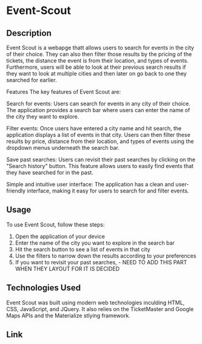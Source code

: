 # Event-Scout

## Description
Event Scout is a webapge thatt allows users to search for events in the city of their choice. They can also then filter those results by the pricing of the tickets, the distance the event is from their location, and types of events. Furthermore, users will be able to look at their previous search results if they want to look at multiple cities and then later on go back to one they searched for earlier.

Features
The key features of Event Scout are:

Search for events: Users can search for events in any city of their choice. The application provides a search bar where users can enter the name of the city they want to explore.

Filter events: Once users have entered a city name and hit search, the application displays a list of events in that city. Users can then filter these results by price, distance from their location, and types of events using the dropdown menus underneath the search bar.

Save past searches: Users can revisit their past searches by clicking on the "Search history" button. This feature allows users to easily find events that they have searched for in the past.

Simple and intuitive user interface: The application has a clean and user-friendly interface, making it easy for users to search for and filter events.

## Usage
To use Event Scout, follow these steps:

1. Open the application of your device 
2. Enter the name of the city you want to explore in the search bar
3. Hit the search button to see a list of events in that city
4. Use the filters to narrow down the results according to your preferences
5. If you want to revisit your past searches, - NEED TO ADD THIS PART WHEN THEY LAYOUT FOR IT IS DECIDED

## Technologies Used
Event Scout was built using modern web technologies inculding HTML, CSS, JavaScript, and JQuery. It also relies on the TicketMaster and Google Maps APIs and the Materialize stlying framework.

## Link
